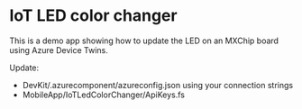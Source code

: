 # IoT LED color changer

This is a demo app showing how to update the LED on an MXChip board using Azure Device Twins.

Update:

* DevKit/.azurecomponent/azureconfig.json using your connection strings
* MobileApp/IoTLedColorChanger/ApiKeys.fs